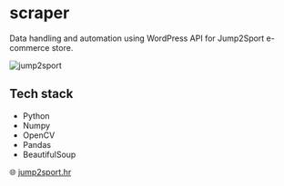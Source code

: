 # scraper

Data handling and automation using WordPress API for Jump2Sport e-commerce store.

![jump2sport](https://github.com/snsa-kscc/scraper/assets/51080349/97e602d9-aa6b-4c3a-a86d-85a5938237ef)

## Tech stack

- Python
- Numpy
- OpenCV
- Pandas
- BeautifulSoup

:globe_with_meridians: [jump2sport.hr](https://jump2sport.hr)
